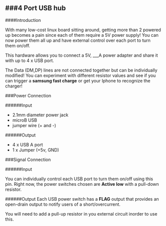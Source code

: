 ###4 Port USB hub
----------

####Introduction

With many low-cost linux board sitting around, getting more than 2 powered up becomes a pain since each of them require a 5V power supply! You can now power them all up and have external control over each port to turn them on/off. 

This hardware allows you to connect a 5V, ___A power adapter and share it with up to 4 x USB port.

The Data (DM,DP) lines are not connected together but can be individually modified!  You can experiment with different resistor values and see if you can trigger a **samsung fast charge** or get your Iphone to recognize the charger!


###Power Connection

######Input
- 2.1mm diameter power jack
- microB USB
- jumper wire (+ and -)

######Output
- 4 x USB A port
- 1 x Jumper (+5v, GND)

###Signal Connection

######Input

You can individually control each USB port to turn them on/off using this pin. Right now, the power switches chosen are **Active low** with a pull-down resistor.

######Output
Each USB power switch has a **FLAG** output that provides an open-drain output to notify users of a short/overcurrent.

You will need to add a pull-up resistor in you external circuit inorder to use this.
